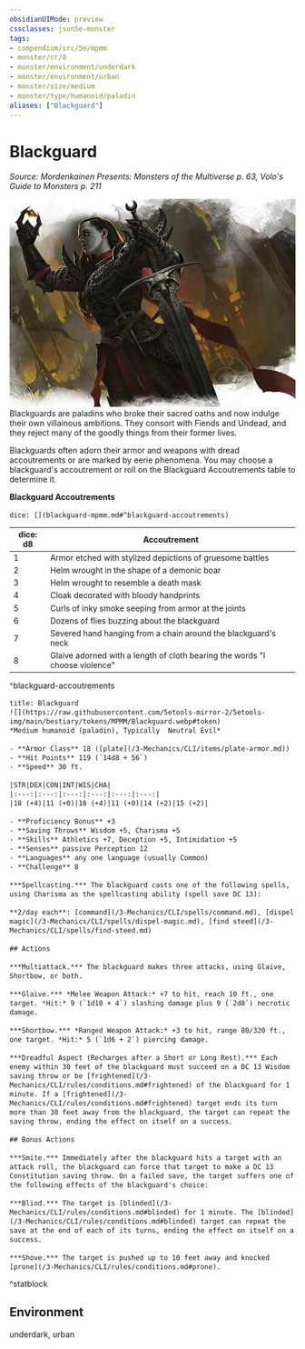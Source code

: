 ```yaml
---
obsidianUIMode: preview
cssclasses: json5e-monster
tags:
- compendium/src/5e/mpmm
- monster/cr/8
- monster/environment/underdark
- monster/environment/urban
- monster/size/medium
- monster/type/humanoid/paladin
aliases: ["Blackguard"]
---
```

# Blackguard
*Source: Mordenkainen Presents: Monsters of the Multiverse p. 63, Volo's Guide to Monsters p. 211*  

![](https://raw.githubusercontent.com/5etools-mirror-2/5etools-img/main/bestiary/MPMM/Blackguard.webp#right)  
Blackguards are paladins who broke their sacred oaths and now indulge their own villainous ambitions. They consort with Fiends and Undead, and they reject many of the goodly things from their former lives.

Blackguards often adorn their armor and weapons with dread accoutrements or are marked by eerie phenomena. You may choose a blackguard's accoutrement or roll on the Blackguard Accoutrements table to determine it.

**Blackguard Accoutrements**

`dice: [](blackguard-mpmm.md#^blackguard-accoutrements)`

| dice: d8 | Accoutrement |
|----------|--------------|
| 1 | Armor etched with stylized depictions of gruesome battles |
| 2 | Helm wrought in the shape of a demonic boar |
| 3 | Helm wrought to resemble a death mask |
| 4 | Cloak decorated with bloody handprints |
| 5 | Curls of inky smoke seeping from armor at the joints |
| 6 | Dozens of flies buzzing about the blackguard |
| 7 | Severed hand hanging from a chain around the blackguard's neck |
| 8 | Glaive adorned with a length of cloth bearing the words "I choose violence" |
^blackguard-accoutrements


```ad-statblock
title: Blackguard
![](https://raw.githubusercontent.com/5etools-mirror-2/5etools-img/main/bestiary/tokens/MPMM/Blackguard.webp#token)
*Medium humanoid (paladin), Typically  Neutral Evil*

- **Armor Class** 18 ([plate](/3-Mechanics/CLI/items/plate-armor.md))
- **Hit Points** 119 (`14d8 + 56`) 
- **Speed** 30 ft.

|STR|DEX|CON|INT|WIS|CHA|
|:---:|:---:|:---:|:---:|:---:|:---:|
|18 (+4)|11 (+0)|18 (+4)|11 (+0)|14 (+2)|15 (+2)|

- **Proficiency Bonus** +3
- **Saving Throws** Wisdom +5, Charisma +5
- **Skills** Athletics +7, Deception +5, Intimidation +5
- **Senses** passive Perception 12
- **Languages** any one language (usually Common)
- **Challenge** 8

***Spellcasting.*** The blackguard casts one of the following spells, using Charisma as the spellcasting ability (spell save DC 13):

**2/day each**: [command](/3-Mechanics/CLI/spells/command.md), [dispel magic](/3-Mechanics/CLI/spells/dispel-magic.md), [find steed](/3-Mechanics/CLI/spells/find-steed.md)

## Actions

***Multiattack.*** The blackguard makes three attacks, using Glaive, Shortbow, or both.

***Glaive.*** *Melee Weapon Attack:* +7 to hit, reach 10 ft., one target. *Hit:* 9 (`1d10 + 4`) slashing damage plus 9 (`2d8`) necrotic damage.

***Shortbow.*** *Ranged Weapon Attack:* +3 to hit, range 80/320 ft., one target. *Hit:* 5 (`1d6 + 2`) piercing damage.

***Dreadful Aspect (Recharges after a Short or Long Rest).*** Each enemy within 30 feet of the blackguard must succeed on a DC 13 Wisdom saving throw or be [frightened](/3-Mechanics/CLI/rules/conditions.md#frightened) of the blackguard for 1 minute. If a [frightened](/3-Mechanics/CLI/rules/conditions.md#frightened) target ends its turn more than 30 feet away from the blackguard, the target can repeat the saving throw, ending the effect on itself on a success.

## Bonus Actions

***Smite.*** Immediately after the blackguard hits a target with an attack roll, the blackguard can force that target to make a DC 13 Constitution saving throw. On a failed save, the target suffers one of the following effects of the blackguard's choice:

***Blind.*** The target is [blinded](/3-Mechanics/CLI/rules/conditions.md#blinded) for 1 minute. The [blinded](/3-Mechanics/CLI/rules/conditions.md#blinded) target can repeat the save at the end of each of its turns, ending the effect on itself on a success.

***Shove.*** The target is pushed up to 10 feet away and knocked [prone](/3-Mechanics/CLI/rules/conditions.md#prone).
```
^statblock

## Environment

underdark, urban